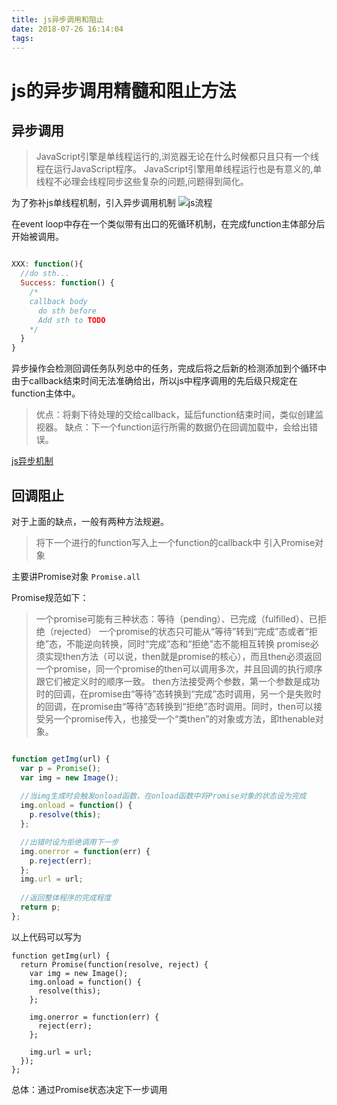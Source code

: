 ```yaml
---
title: js异步调用和阻止
date: 2018-07-26 16:14:04
tags:
---
```


# js的异步调用精髓和阻止方法

## 异步调用

> JavaScript引擎是单线程运行的,浏览器无论在什么时候都只且只有一个线程在运行JavaScript程序。
> JavaScript引擎用单线程运行也是有意义的,单线程不必理会线程同步这些复杂的问题,问题得到简化。

为了弥补js单线程机制，引入异步调用机制
![js流程](http://images2015.cnblogs.com/blog/638135/201607/638135-20160721111145247-341211472.png)

在event loop中存在一个类似带有出口的死循环机制，在完成function主体部分后开始被调用。

```JavaScript

XXX: function(){
  //do sth...
  Success: function() {
    /*
    callback body
      do sth before
      Add sth to TODO
    */
  }
}

```

异步操作会检测回调任务队列总中的任务，完成后将之后新的检测添加到个循环中</br>
由于callback结束时间无法准确给出，所以js中程序调用的先后级只规定在function主体中。

> 优点：将剩下待处理的交给callback，延后function结束时间，类似创建监视器。
> 缺点：下一个function运行所需的数据仍在回调加载中，会给出错误。

[js异步机制](https://blog.csdn.net/qdq2014/article/details/72383725/)

## 回调阻止

对于上面的缺点，一般有两种方法规避。

> 将下一个进行的function写入上一个function的callback中
> 引入Promise对象

主要讲Promise对象 `Promise.all`</br>

Promise规范如下：
> 一个promise可能有三种状态：等待（pending）、已完成（fulfilled）、已拒绝（rejected）
> 一个promise的状态只可能从“等待”转到“完成”态或者“拒绝”态，不能逆向转换，同时“完成”态和“拒绝”态不能相互转换
> promise必须实现then方法（可以说，then就是promise的核心），而且then必须返回一个promise，同一个promise的then可以调用多次，并且回调的执行顺序跟它们被定义时的顺序一致。
> then方法接受两个参数，第一个参数是成功时的回调，在promise由“等待”态转换到“完成”态时调用，另一个是失败时的回调，在promise由“等待”态转换到“拒绝”态时调用。同时，then可以接受另一个promise传入，也接受一个“类then”的对象或方法，即thenable对象。

```JavaScript

function getImg(url) {  
  var p = Promise();  
  var img = new Image();  
  
  //当img生成时会触发onload函数，在onload函数中将Promise对象的状态设为完成
  img.onload = function() {  
    p.resolve(this);  
  };

  //出错时设为拒绝调用下一步
  img.onerror = function(err) {  
    p.reject(err);  
  };  
  img.url = url;
  
  //返回整体程序的完成程度  
  return p;  
};  

```

以上代码可以写为

```
function getImg(url) {  
  return Promise(function(resolve, reject) {  
    var img = new Image();  
    img.onload = function() {  
      resolve(this);  
    };  
  
    img.onerror = function(err) {  
      reject(err);  
    };  
  
    img.url = url;  
  });  
};

```

总体：通过Promise状态决定下一步调用

